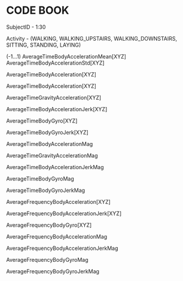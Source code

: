 CODE BOOK
=================


SubjectID - 1:30 

Activity - (WALKING, WALKING_UPSTAIRS, WALKING_DOWNSTAIRS, SITTING, STANDING, LAYING)

(-1...1)
AverageTimeBodyAccelerationMean[XYZ]
AverageTimeBodyAccelerationStd[XYZ]

AverageTimeBodyAcceleration[XYZ]

AverageTimeBodyAcceleration[XYZ]

AverageTimeGravityAcceleration[XYZ]

AverageTimeBodyAccelerationJerk[XYZ]

AverageTimeBodyGyro[XYZ]

AverageTimeBodyGyroJerk[XYZ]

AverageTimeBodyAccelerationMag

AverageTimeGravityAccelerationMag

AverageTimeBodyAccelerationJerkMag

AverageTimeBodyGyroMag

AverageTimeBodyGyroJerkMag

AverageFrequencyBodyAcceleration[XYZ]

AverageFrequencyBodyAccelerationJerk[XYZ]

AverageFrequencyBodyGyro[XYZ]

AverageFrequencyBodyAccelerationMag

AverageFrequencyBodyAccelerationJerkMag

AverageFrequencyBodyGyroMag

AverageFrequencyBodyGyroJerkMag






